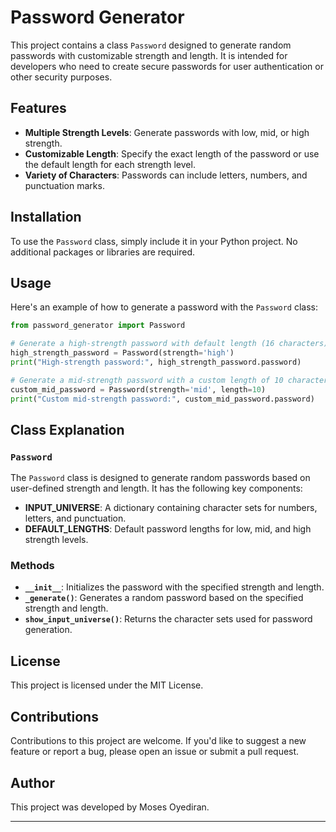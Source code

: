 # Password Generator

This project contains a class `Password` designed to generate random passwords with customizable strength and length. It is intended for developers who need to create secure passwords for user authentication or other security purposes.

## Features
- **Multiple Strength Levels**: Generate passwords with low, mid, or high strength.
- **Customizable Length**: Specify the exact length of the password or use the default length for each strength level.
- **Variety of Characters**: Passwords can include letters, numbers, and punctuation marks.

## Installation
To use the `Password` class, simply include it in your Python project. No additional packages or libraries are required.

## Usage
Here's an example of how to generate a password with the `Password` class:

```python
from password_generator import Password

# Generate a high-strength password with default length (16 characters)
high_strength_password = Password(strength='high')
print("High-strength password:", high_strength_password.password)

# Generate a mid-strength password with a custom length of 10 characters
custom_mid_password = Password(strength='mid', length=10)
print("Custom mid-strength password:", custom_mid_password.password)
```

## Class Explanation
### `Password`
The `Password` class is designed to generate random passwords based on user-defined strength and length. It has the following key components:

- **INPUT_UNIVERSE**: A dictionary containing character sets for numbers, letters, and punctuation.
- **DEFAULT_LENGTHS**: Default password lengths for low, mid, and high strength levels.

### Methods
- **`__init__`**: Initializes the password with the specified strength and length.
- **`_generate()`**: Generates a random password based on the specified strength and length.
- **`show_input_universe()`**: Returns the character sets used for password generation.

## License
This project is licensed under the MIT License. 

## Contributions
Contributions to this project are welcome. If you'd like to suggest a new feature or report a bug, please open an issue or submit a pull request.

## Author
This project was developed by Moses Oyediran.

---
